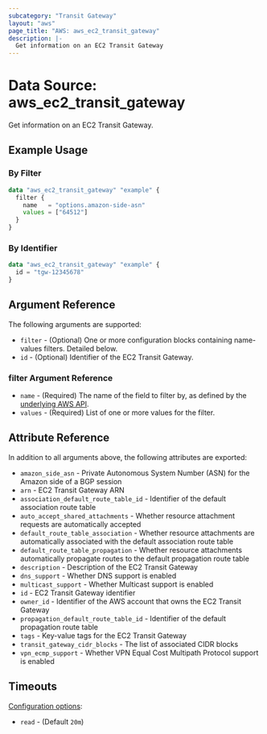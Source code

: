 ```yaml
---
subcategory: "Transit Gateway"
layout: "aws"
page_title: "AWS: aws_ec2_transit_gateway"
description: |-
  Get information on an EC2 Transit Gateway
---
```


# Data Source: aws_ec2_transit_gateway

Get information on an EC2 Transit Gateway.

## Example Usage

### By Filter

```terraform
data "aws_ec2_transit_gateway" "example" {
  filter {
    name   = "options.amazon-side-asn"
    values = ["64512"]
  }
}
```

### By Identifier

```terraform
data "aws_ec2_transit_gateway" "example" {
  id = "tgw-12345678"
}
```

## Argument Reference

The following arguments are supported:

* `filter` - (Optional) One or more configuration blocks containing name-values filters. Detailed below.
* `id` - (Optional) Identifier of the EC2 Transit Gateway.

### filter Argument Reference

* `name` - (Required) The name of the field to filter by, as defined by the [underlying AWS API](https://docs.aws.amazon.com/AWSEC2/latest/APIReference/API_DescribeTransitGateways.html).
* `values` - (Required) List of one or more values for the filter.

## Attribute Reference

In addition to all arguments above, the following attributes are exported:

* `amazon_side_asn` - Private Autonomous System Number (ASN) for the Amazon side of a BGP session
* `arn` - EC2 Transit Gateway ARN
* `association_default_route_table_id` - Identifier of the default association route table
* `auto_accept_shared_attachments` - Whether resource attachment requests are automatically accepted
* `default_route_table_association` - Whether resource attachments are automatically associated with the default association route table
* `default_route_table_propagation` - Whether resource attachments automatically propagate routes to the default propagation route table
* `description` - Description of the EC2 Transit Gateway
* `dns_support` - Whether DNS support is enabled
* `multicast_support` - Whether Multicast support is enabled
* `id` - EC2 Transit Gateway identifier
* `owner_id` - Identifier of the AWS account that owns the EC2 Transit Gateway
* `propagation_default_route_table_id` - Identifier of the default propagation route table
* `tags` - Key-value tags for the EC2 Transit Gateway
* `transit_gateway_cidr_blocks` - The list of associated CIDR blocks
* `vpn_ecmp_support` - Whether VPN Equal Cost Multipath Protocol support is enabled

## Timeouts

[Configuration options](https://www.terraform.io/docs/configuration/blocks/resources/syntax.html#operation-timeouts):

- `read` - (Default `20m`)
